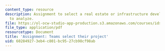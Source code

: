```yaml
---
content_type: resource
description: Assignment to select a real estate or infrastructure development project
  to analyze.
file: https://ol-ocw-studio-app-production.s3.amazonaws.com/courses/ids-720j-tools-for-analysis-design-for-real-estate-and-infrastructure-development-spring-2010/602849273eb4c801bc9527cb98cf98ab_MITESD_712S10_proj01.pdf
file_type: application/pdf
resourcetype: Document
title: 'Assignment: Teams select their project'
uid: 60284927-3eb4-c801-bc95-27cb98cf98ab
---
```

